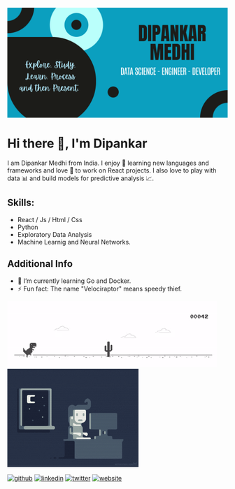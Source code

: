![Data Sicence and Developer](https://github.com/Dipankar-Medhi/Dipankar-Medhi/blob/main/Dipankar%20medhi.png)

# Hi there 👋, I'm Dipankar


I am Dipankar Medhi from India. I enjoy 🤩 learning new languages and frameworks and love 💙 to work on React projects. I also love to play with data 📊 and build models for predictive analysis 📈.

## **Skills**:  
- React / Js / Html / Css
- Python
- Exploratory Data Analysis
- Machine Learnig and Neural Networks.

## **Additional Info**
- 🌱 I’m currently learning Go and Docker.
- ⚡ Fun fact: The name "Velociraptor" means speedy thief. 

<img src = 'https://github.com/Dipankar-Medhi/Dipankar-Medhi/blob/main/chrome_dino.gif'> <img width='300' src = 'https://github.com/Dipankar-Medhi/Dipankar-Medhi/blob/main/typing.gif' >

[<img src='https://cdn.jsdelivr.net/npm/simple-icons@3.0.1/icons/github.svg' alt='github' height='40'>](https://github.com/Dipankar-Medhi)  [<img src='https://cdn.jsdelivr.net/npm/simple-icons@3.0.1/icons/linkedin.svg' alt='linkedin' height='40'>](https://www.linkedin.com/in/dipankarmedhi/)  [<img src='https://cdn.jsdelivr.net/npm/simple-icons@3.0.1/icons/twitter.svg' alt='twitter' height='40'>](https://twitter.com/_dipankarmedhi)  [<img src='https://cdn.jsdelivr.net/npm/simple-icons@3.0.1/icons/icloud.svg' alt='website' height='40'>](https://dipankar-medhi.netlify.app/)  


<!---
Dipankar-Medhi/Dipankar-Medhi is a ✨ special ✨ repository because its `README.md` (this file) appears on your GitHub profile.
You can click the Preview link to take a look at your changes.
--->
